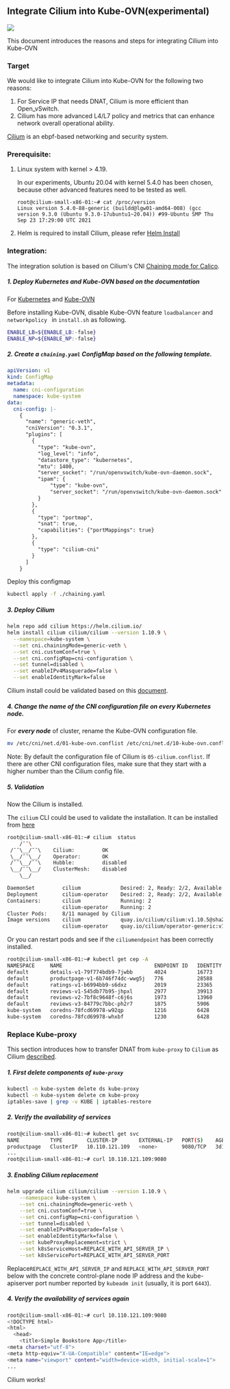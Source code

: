 ## Integrate Cilium into Kube-OVN(experimental)

![](./kube-ovn-cilium.svg) 

This document introduces the reasons and steps for integrating Cilium into Kube-OVN

### Target

We would like to integrate Cilium into Kube-OVN for the following two reasons: 

1. For Service IP that needs DNAT, Cilium is more efficient than Open_vSwitch.
2. Cilium has more advanced L4/L7 policy and metrics that can enhance network overall operational ability.

[Cilium](https://cilium.io) is an ebpf-based networking and security system.

### Prerequisite:

1. Linux system with kernel > 4.19. 

   In our experiments, Ubuntu 20.04 with kernel 5.4.0 has been chosen, because other advanced features need to be tested as well. 

   ```shell
   root@cilium-small-x86-01:~# cat /proc/version
   Linux version 5.4.0-88-generic (buildd@lgw01-amd64-008) (gcc version 9.3.0 (Ubuntu 9.3.0-17ubuntu1~20.04)) #99-Ubuntu SMP Thu Sep 23 17:29:00 UTC 2021
   ```
2. Helm is required to install Cilium, please refer [Helm Install](https://helm.sh/docs/intro/install/)

### Integration:

The integration solution is based on Cilium's CNI [Chaining mode for Calico](https://docs.cilium.io/en/stable/gettingstarted/cni-chaining-calico/).

##### 1.  Deploy Kubernetes and Kube-OVN based on the documentation

For [Kubernetes](https://kubernetes.io/docs/setup/production-environment/tools/) and [Kube-OVN](https://github.com/kubeovn/kube-ovn/blob/master/docs/install.md)

Before installing Kube-OVN, disable Kube-OVN feature `loadbalancer` and `networkpolicy ` in `install.sh` as following.

```bash
ENABLE_LB=${ENABLE_LB:-false}
ENABLE_NP=${ENABLE_NP:-false}
```

#####  2.  Create a `chaining.yaml` ConfigMap based on the following template.

```yaml
apiVersion: v1
kind: ConfigMap
metadata:
  name: cni-configuration
  namespace: kube-system
data:
  cni-config: |-
    {
      "name": "generic-veth",
      "cniVersion": "0.3.1",
      "plugins": [
        {
          "type": "kube-ovn",
          "log_level": "info",
          "datastore_type": "kubernetes",
          "mtu": 1400,
          "server_socket": "/run/openvswitch/kube-ovn-daemon.sock",
          "ipam": {
              "type": "kube-ovn",
              "server_socket": "/run/openvswitch/kube-ovn-daemon.sock"
          }
        },
        {
          "type": "portmap",
          "snat": true,
          "capabilities": {"portMappings": true}
        },
        {
          "type": "cilium-cni"
        }
      ]
    }

```

Deploy this configmap

```bash
kubectl apply -f ./chaining.yaml
```

##### 3.  Deploy Cilium

```bash
helm repo add cilium https://helm.cilium.io/
helm install cilium cilium/cilium --version 1.10.9 \
  --namespace=kube-system \
  --set cni.chainingMode=generic-veth \
  --set cni.customConf=true \
  --set cni.configMap=cni-configuration \
  --set tunnel=disabled \
  --set enableIPv4Masquerade=false \
  --set enableIdentityMark=false
```

Cilium install could be validated based on this [document](https://docs.cilium.io/en/stable/gettingstarted/cni-chaining-calico/).

##### 4.  Change the name of the CNI configuration file on every Kubernetes node.

For ***every node*** of cluster, rename the Kube-OVN configuration file.

```bash
mv /etc/cni/net.d/01-kube-ovn.conflist /etc/cni/net.d/10-kube-ovn.conflist
```

Note: By default the configuration file of Cilium is `05-cilium.conflist`. If there are other CNI configuration files, make sure that they start with a higher number than the Cilium config file.

##### 5.  Validation

Now the Cilium is installed. 

The `cilium` CLI could be used to validate the installation. It can be installed from [here](https://docs.cilium.io/en/stable/gettingstarted/k8s-install-default/#install-the-cilium-cli)

```bash
root@cilium-small-x86-01:~# cilium  status
    /¯¯\
 /¯¯\__/¯¯\    Cilium:         OK
 \__/¯¯\__/    Operator:       OK
 /¯¯\__/¯¯\    Hubble:         disabled
 \__/¯¯\__/    ClusterMesh:    disabled
    \__/

DaemonSet         cilium             Desired: 2, Ready: 2/2, Available: 2/2
Deployment        cilium-operator    Desired: 2, Ready: 2/2, Available: 2/2
Containers:       cilium             Running: 2
                  cilium-operator    Running: 2
Cluster Pods:     8/11 managed by Cilium
Image versions    cilium             quay.io/cilium/cilium:v1.10.5@sha256:0612218e28288db360c63677c09fafa2d17edda4f13867bcabf87056046b33bb: 2
                  cilium-operator    quay.io/cilium/operator-generic:v1.10.5@sha256:2d2f730f219d489ff0702923bf24c0002cd93eb4b47ba344375566202f56d972: 2

```

 Or you can restart pods and see if the `ciliumendpoint` has been correctly installed.

```bash
root@cilium-small-x86-01:~# kubectl get cep -A
NAMESPACE     NAME                              ENDPOINT ID   IDENTITY ID   INGRESS ENFORCEMENT   EGRESS ENFORCEMENT   VISIBILITY POLICY   ENDPOINT STATE   IPV4          IPV6
default       details-v1-79f774bdb9-7jwbb       4024          16773                                                                        ready            10.16.5.64
default       productpage-v1-6b746f74dc-wwg5j   776           28588                                                                        ready            10.16.0.128
default       ratings-v1-b6994bb9-s6dxz         2019          23365                                                                        ready            10.16.5.63
default       reviews-v1-545db77b95-jhpxl       2977          39913                                                                        ready            10.16.5.65
default       reviews-v2-7bf8c9648f-c6j6s       1973          13960                                                                        ready            10.16.5.66
default       reviews-v3-84779c7bbc-ph2r7       1875          5906                                                                         ready            10.16.5.67
kube-system   coredns-78fcd69978-w92qp          1216          6428                                                                         ready            10.16.5.60
kube-system   coredns-78fcd69978-whxbf          1230          6428                                                                         ready            10.16.5.62
```

### Replace Kube-proxy

This section introduces how to transfer DNAT from `kube-proxy` to `Cilium` as Cilium [described](https://docs.cilium.io/en/v1.9/gettingstarted/kubeproxy-free/).

##### 1.  First delete components of `kube-proxy`

```bash
kubectl -n kube-system delete ds kube-proxy
kubectl -n kube-system delete cm kube-proxy
iptables-save | grep -v KUBE | iptables-restore
```

##### 2.  Verify the availability of services

```bash
root@cilium-small-x86-01:~# kubectl get svc
NAME          TYPE        CLUSTER-IP       EXTERNAL-IP   PORT(S)    AGE
productpage   ClusterIP   10.110.121.109   <none>        9080/TCP   3d19h
...
root@cilium-small-x86-01:~# curl 10.110.121.109:9080

```

##### 3.  Enabling Cilium replacement

```bash
helm upgrade cilium cilium/cilium --version 1.10.9 \
    --namespace kube-system \
    --set cni.chainingMode=generic-veth \
    --set cni.customConf=true \
    --set cni.configMap=cni-configuration \
    --set tunnel=disabled \
    --set enableIPv4Masquerade=false \
    --set enableIdentityMark=false \
    --set kubeProxyReplacement=strict \
    --set k8sServiceHost=REPLACE_WITH_API_SERVER_IP \
    --set k8sServicePort=REPLACE_WITH_API_SERVER_PORT
```

Replace`REPLACE_WITH_API_SERVER_IP` and `REPLACE_WITH_API_SERVER_PORT` below with the concrete control-plane node IP address and the kube-apiserver port number reported by `kubeadm init` (usually, it is port `6443`).

##### 4.  Verify the availability of services again

```bash
root@cilium-small-x86-01:~# curl 10.110.121.109:9080
<!DOCTYPE html>
<html>
  <head>
    <title>Simple Bookstore App</title>
<meta charset="utf-8">
<meta http-equiv="X-UA-Compatible" content="IE=edge">
<meta name="viewport" content="width=device-width, initial-scale=1">
...
```

Cilium works!
